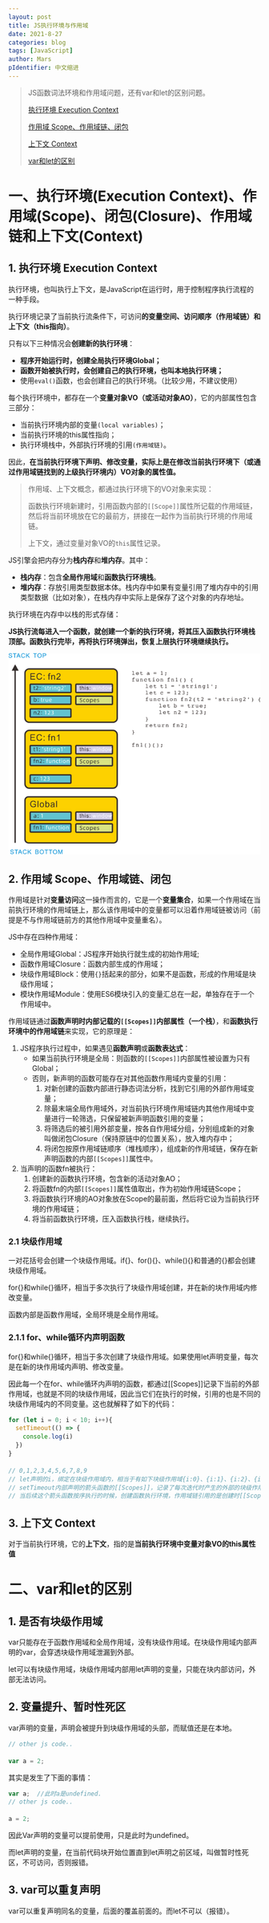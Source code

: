```yaml
---
layout: post
title: JS执行环境与作用域
date: 2021-8-27
categories: blog
tags: [JavaScript]
author: Mars
pIdentifier: 中文缩进
---
```


> JS函数词法环境和作用域问题，还有var和let的区别问题。
>
> [执行环境 Execution Context](#1-执行环境-execution-context)
> 
> [作用域 Scope、作用域链、闭包](#2-作用域-scope作用域链闭包)
>
> [上下文 Context](#3-上下文-context)
> 
> [var和let的区别](#二var和let的区别)

# 一、执行环境(Execution Context)、作用域(Scope)、闭包(Closure)、作用域链和上下文(Context)

## 1. **执行环境 Execution Context**

执行环境，也叫执行上下文，是JavaScript在运行时，用于控制程序执行流程的一种手段。

执行环境记录了当前执行流条件下，可访问**的变量空间、访问顺序（作用域链）**和**上下文（this指向）**。

只有以下三种情况会**创建新的执行环境**：

- **程序开始运行时，创建全局执行环境Global；**
- **函数开始被执行时，会创建自己的执行环境，也叫本地执行环境；**
- 使用`eval()`函数，也会创建自己的执行环境。（比较少用，不建议使用）

每个执行环境中，都存在一个**变量对象VO（或活动对象AO）**，它的内部属性包含三部分：

- 当前执行环境内部的变量`(local variables)`；
- 当前执行环境的this属性指向；
- 执行环境栈中，外部执行环境的引用`(作用域链)`。

因此，**在当前执行环境下声明、修改变量，实际上是在修改当前执行环境下（或通过作用域链找到的上级执行环境内）VO对象的属性值。**

> 作用域、上下文概念，都通过执行环境下的VO对象来实现：
> 
> 函数执行环境新建时，引用函数内部的`[[Scope]]`属性所记载的作用域链，然后将当前环境放在它的最前方，拼接在一起作为当前执行环境的作用域链。
>
> 上下文，通过变量对象VO的`this`属性记录。

JS引擎会把内存分为**栈内存**和**堆内存**。其中：

- **栈内存**：包含**全局作用域**和**函数执行环境栈**。
- **堆内存**：存放引用类型数据本体。栈内存中如果有变量引用了堆内存中的引用类型数据（比如对象），在栈内存中实际上是保存了这个对象的内存地址。

执行环境在内存中以栈的形式存储：

**JS执行流每进入一个函数，就创建一个新的执行环境，将其压入函数执行环境栈顶部。函数执行完毕，再将执行环境弹出，恢复上层执行环境继续执行。**

![执行环境栈](/assets/posts/28.png)

## 2. **作用域 Scope、作用域链、闭包**

作用域是针对**变量访问**这一操作而言的，它是一个**变量集合**，如果一个作用域在当前执行环境的作用域链上，那么该作用域中的变量都可以沿着作用域链被访问（前提是不与作用域链前方的其他作用域中变量重名）。

JS中存在四种作用域：

- 全局作用域Global：JS程序开始执行就生成的初始作用域;
- 函数作用域Closure：函数内部生成的作用域；
- 块级作用域Block：使用`{}`括起来的部分，如果不是函数，形成的作用域是块级作用域；
- 模块作用域Module：使用ES6模块引入的变量汇总在一起，单独存在于一个作用域中。

作用域链通过**函数声明时内部记载的`[[Scopes]]`内部属性（一个栈）**，和**函数执行环境中的作用域链**来实现，它的原理是：

1. JS程序执行过程中，如果遇见**函数声明**或**函数表达式**：
    - 如果当前执行环境是全局：则函数的`[[Scopes]]`内部属性被设置为只有Global；
    - 否则，新声明的函数可能存在对其他函数作用域内变量的引用：
        1. 对新创建的函数内部进行静态词法分析，找到它引用的外部作用域变量；
        2. 除最末端全局作用域外，对当前执行环境作用域链内其他作用域中变量进行一轮筛选，只保留被新声明函数引用的变量；
        3. 将筛选后的被引用外部变量，按各自作用域分组，分别组成新的对象叫做闭包Closure（保持原链中的位置关系），放入堆内存中；
        4. 将闭包按原作用域链顺序（堆栈顺序），组成新的作用域链，保存在新声明函数的内部`[[Scopes]]`属性中。
2. 当声明的函数fn被执行：
    1. 创建新的函数执行环境，包含新的活动对象AO；
    2. 将函数fn的内部`[[Scopes]]`属性值取出，作为初始作用域链Scope；
    3. 将函数执行环境的AO对象放在Scope的最前面，然后将它设为当前执行环境的作用域链；
    4. 将当前函数执行环境，压入函数执行栈，继续执行。


### 2.1 块级作用域

一对花括号会创建一个块级作用域。if{}、for(){}、while(){}和普通的{}都会创建块级作用域。

for{}和while{}循环，相当于多次执行了块级作用域创建，并在新的块作用域内修改变量。

函数内部是函数作用域，全局环境是全局作用域。

### 2.1.1 for、while循环内声明函数

for{}和while{}循环，相当于多次创建了块级作用域。如果使用let声明变量，每次是在新的块作用域内声明、修改变量。

因此每一个在for、while循环内声明的函数，都通过\[\[Scopes\]\]记录下当前的外部作用域，也就是不同的块级作用域，因此当它们在执行的时候，引用的也是不同的块级作用域内的不同变量。这也就解释了如下的代码：

```js
for (let i = 0; i < 10; i++){
  setTimeout(() => {
    console.log(i)
  })
}

// 0,1,2,3,4,5,6,7,8,9
// let声明的i，绑定在块级作用域内，相当于有如下块级作用域{i:0}、{i:1}、{i:2}、{i:3}...
// setTimeout内部声明的箭头函数的[[Scopes]]，记录了每次迭代时产生的外部的块级作用域里的i。
// 当后续这个箭头函数按序执行的时候，创建函数执行环境，作用域链引用的是创建时[[Scopes]]记录的各自外部块级作用域，因此log的是每个块级作用域下的不同i，也就是0-9
```

## 3. **上下文 Context**

对于当前执行环境，它的**上下文**，指的是**当前执行环境中变量对象VO的this属性值**

# 二、var和let的区别

## 1. 是否有块级作用域

var只能存在于函数作用域和全局作用域，没有块级作用域。在块级作用域内部声明的var，会穿透块级作用域泄漏到外部。

let可以有块级作用域，块级作用域内部用let声明的变量，只能在块内部访问，外部无法访问。

## 2. 变量提升、暂时性死区

var声明的变量，声明会被提升到块级作用域的头部，而赋值还是在本地。

```js
// other js code..

var a = 2;
```

其实是发生了下面的事情：

```js
var a;  //此时a是undefined.
// other js code..

a = 2;
```

因此Var声明的变量可以提前使用，只是此时为undefined。

而let声明的变量，在当前代码块开始位置直到let声明之前区域，叫做暂时性死区，不可访问，否则报错。

## 3. var可以重复声明

var可以重复声明同名的变量，后面的覆盖前面的。而let不可以（报错）。
